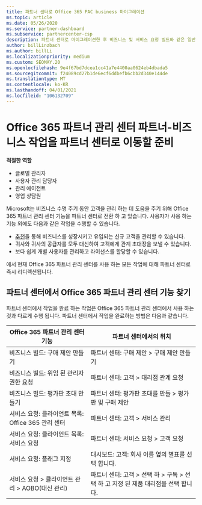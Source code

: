 ```yaml
---
title: 파트너 센터로 Office 365 PAC business 마이그레이션
ms.topic: article
ms.date: 05/26/2020
ms.service: partner-dashboard
ms.subservice: partnercenter-csp
description: 파트너 센터로 마이그레이션한 후 비즈니스 및 서비스 요청 빌드와 같은 일반적인 Office 365 파트너 관리 센터 (PAC) 기능을 찾습니다.
author: billLinzbach
ms.author: billLi
ms.localizationpriority: medium
ms.custom: SEOMAY.20
ms.openlocfilehash: 9e4f67bd7dcea1cc41a7e4400aa0624eb4dbada5
ms.sourcegitcommit: f24089cd27b1de6ecf6ddbefb6cbb2d340e144de
ms.translationtype: MT
ms.contentlocale: ko-KR
ms.lasthandoff: 04/01/2021
ms.locfileid: "106132709"
---
```

# <a name="office-365-partner-admin-center-partners---get-ready-to-move-business-operations-to-partner-center"></a>Office 365 파트너 관리 센터 파트너-비즈니스 작업을 파트너 센터로 이동할 준비

**적절한 역할**

- 글로벌 관리자
- 사용자 관리 담당자
- 관리 에이전트
- 영업 상담원

Microsoft는 비즈니스 수명 주기 동안 고객을 관리 하는 데 도움을 주기 위해 Office 365 파트너 관리 센터 기능을 파트너 센터로 전환 하 고 있습니다. 사용자가 사용 하는 기능 외에도 다음과 같은 작업을 수행할 수 있습니다.

- [추천](referrals.md)을 통해 비즈니스를 성장시키고 유입되는 신규 고객을 관리할 수 있습니다.
- 귀사와 귀사의 공급자를 모두 대신하여 고객에게 관계 초대장을 보낼 수 있습니다.
- 보다 쉽게 개별 사용자를 관리하고 라이선스를 할당할 수 있습니다.

에서 현재 Office 365 파트너 관리 센터를 사용 하는 모든 작업에 대해 파트너 센터로 즉시 리디렉션됩니다.

## <a name="find-office-365-partner-admin-center-features-in-partner-center"></a>파트너 센터에서 Office 365 파트너 관리 센터 기능 찾기

파트너 센터에서 작업을 완료 하는 작업은 Office 365 파트너 관리 센터에서 사용 하는 것과 다르게 수행 됩니다. 파트너 센터에서 작업을 완료하는 방법은 다음과 같습니다.

| Office 365 파트너 관리 센터 기능                       | 파트너 센터에서의 위치 | 
|   -----------------------------------------------  | -------------- |
| 비즈니스 빌드: 구매 제안 만들기 | 파트너 센터: 구매 제안 > 구매 제안 만들기 |
| 비즈니스 빌드: 위임 된 관리자 권한 요청 | 파트너 센터: 고객 > 대리점 관계 요청 |
| 비즈니스 빌드: 평가판 초대 만들기 | 파트너 센터: 평가판 초대를 만들 > 평가판 및 구매 제안 |
| 서비스 요청: 클라이언트 목록: Office 365 관리 센터 | 파트너 센터: 고객 > 서비스 관리 |
| 서비스 요청: 클라이언트 목록: 서비스 요청 | 파트너 센터: 서비스 요청 > 고객 요청 |
| 서비스 요청: 플래그 지정 | 대시보드: 고객: 회사 이름 옆의 별표를 선택 합니다. |
| 서비스 요청 > 클라이언트 관리 > AOBO(대신 관리) | 파트너 센터: 고객 > 선택 하 > 구독 > 선택 하 고 지정 된 제품 대리점을 선택 합니다. |

